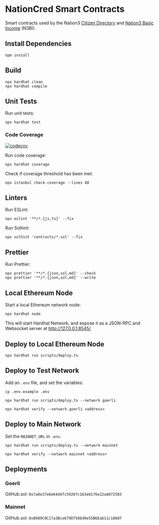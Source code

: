 # NationCred Smart Contracts

Smart contracts used by the Nation3 [Citizen Directory](https://github.com/nation3/citizen-directory) and [Nation3 Basic Income](https://github.com/nation3/n3bi) (N3BI).

## Install Dependencies

```
npm install
```

## Build

```
npx hardhat clean
npx hardhat compile
```

## Unit Tests

Run unit tests:

```
npx hardhat test
```

### Code Coverage

[![codecov](https://codecov.io/gh/nation3/nationcred-contracts/branch/main/graph/badge.svg)](https://codecov.io/gh/nation3/nationcred-contracts)

Run code coverage:

```
npx hardhat coverage
```

Check if coverage threshold has been met:

```
npx istanbul check-coverage --lines 80
```

## Linters

Run ESLint:

```
npx eslint '**/*.{js,ts}' --fix
```

Run Solhint:

```
npx solhint 'contracts/*.sol' --fix
```

## Prettier

Run Prettier:

```
npx prettier '**/*.{json,sol,md}' --check
npx prettier '**/*.{json,sol,md}' --write
```

## Local Ethereum Node

Start a local Ethereum network node:

```
npx hardhat node
```

This will start Hardhat Network, and expose it as a JSON-RPC and Websocket server at http://127.0.0.1:8545/.

## Deploy to Local Ethereum Node

```
npx hardhat run scripts/deploy.ts
```

## Deploy to Test Network

Add an `.env` file, and set the variables:

```
cp .env.example .env
```

```
npx hardhat run scripts/deploy.ts --network goerli
```

```
npx hardhat verify --network goerli <address>
```

## Deploy to Main Network

Set the `MAINNET_URL` in `.env`.

```
npx hardhat run scripts/deploy.ts --network mainnet
```

```
npx hardhat verify --network mainnet <address>
```

## Deployments

### Goerli

GitHub.sol: `0x7a0e37e6e64d4fc59207c163e0176e22a4072503`

### Mainnet

GitHub.sol: `0xB989C0C17a3Bce679D7586d9e55B6Eab11c18687`

